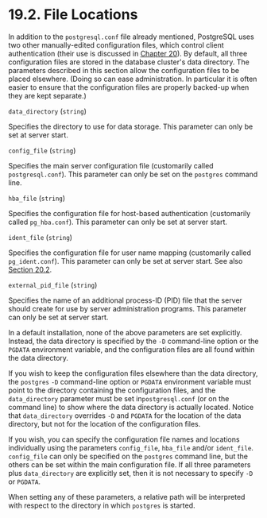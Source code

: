 # 19.2. File Locations

In addition to the `postgresql.conf` file already mentioned, PostgreSQL uses two other manually-edited configuration files, which control client authentication \(their use is discussed in [Chapter 20](https://www.postgresql.org/docs/10/static/client-authentication.html)\). By default, all three configuration files are stored in the database cluster's data directory. The parameters described in this section allow the configuration files to be placed elsewhere. \(Doing so can ease administration. In particular it is often easier to ensure that the configuration files are properly backed-up when they are kept separate.\)

`data_directory` \(`string`\)

Specifies the directory to use for data storage. This parameter can only be set at server start.

`config_file` \(`string`\)

Specifies the main server configuration file \(customarily called `postgresql.conf`\). This parameter can only be set on the `postgres` command line.

`hba_file` \(`string`\)

Specifies the configuration file for host-based authentication \(customarily called `pg_hba.conf`\). This parameter can only be set at server start.

`ident_file` \(`string`\)

Specifies the configuration file for user name mapping \(customarily called `pg_ident.conf`\). This parameter can only be set at server start. See also [Section 20.2](https://www.postgresql.org/docs/10/static/auth-username-maps.html).

`external_pid_file` \(`string`\)

Specifies the name of an additional process-ID \(PID\) file that the server should create for use by server administration programs. This parameter can only be set at server start.

In a default installation, none of the above parameters are set explicitly. Instead, the data directory is specified by the `-D` command-line option or the `PGDATA` environment variable, and the configuration files are all found within the data directory.

If you wish to keep the configuration files elsewhere than the data directory, the `postgres` `-D` command-line option or `PGDATA` environment variable must point to the directory containing the configuration files, and the `data_directory` parameter must be set in`postgresql.conf` \(or on the command line\) to show where the data directory is actually located. Notice that `data_directory` overrides `-D` and `PGDATA` for the location of the data directory, but not for the location of the configuration files.

If you wish, you can specify the configuration file names and locations individually using the parameters `config_file`, `hba_file` and/or `ident_file`. `config_file` can only be specified on the `postgres` command line, but the others can be set within the main configuration file. If all three parameters plus `data_directory` are explicitly set, then it is not necessary to specify `-D` or `PGDATA`.

When setting any of these parameters, a relative path will be interpreted with respect to the directory in which `postgres` is started.

